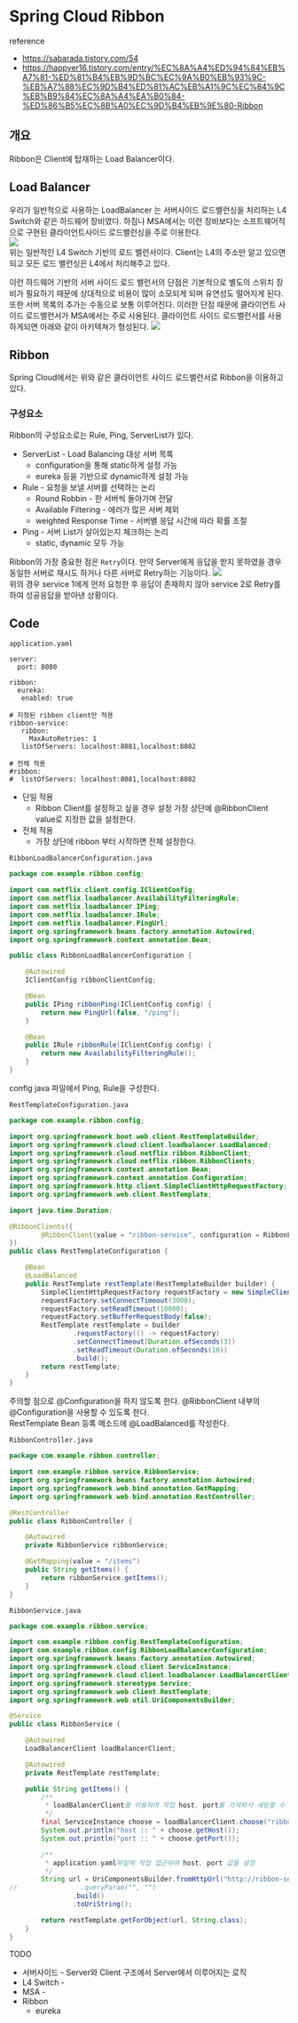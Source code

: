 # Spring Cloud Ribbon
reference 

- https://sabarada.tistory.com/54
- https://happyer16.tistory.com/entry/%EC%8A%A4%ED%94%84%EB%A7%81-%ED%81%B4%EB%9D%BC%EC%9A%B0%EB%93%9C-%EB%A7%88%EC%9D%B4%ED%81%AC%EB%A1%9C%EC%84%9C%EB%B9%84%EC%8A%A4%EA%B0%84-%ED%86%B5%EC%8B%A0%EC%9D%B4%EB%9E%80-Ribbon

## 개요

Ribbon은 Client에 탑재하는 Load Balancer이다.

## Load Balancer

우리가 일반적으로 사용하는 LoadBalancer 는 서버사이드 로드밸런싱을 처리하는 L4 Switch와 같은 하드웨어 장비였다.  하짐나 MSA에서는 이런 장비보다는 소프트웨어적으로 구현된 클라이언트사이드 로드밸런싱을 주로 이용한다.  
![](../../../images/server-side_load_balancing.png)   
위는 일반적인 L4 Switch 기반의 로드 밸런서이다. Client는 L4의 주소만 알고 있으면되고 모든 로드 밸런싱은 L4에서 처리해주고 있다.

이런 하드웨어 기반의 서버 사이드 로드 밸런서의 단점은 기본적으로 별도의 스위치 장비가 필요하기 때문에 상대적으로 비용이 많이 소모되게 되며 유연성도 떨어지게 된다. 또한 서버 목록의 추가는 수동으로 보통 이루어진다. 이러한 단점 때문에 클라이언트 사이드 로드밸런서가 MSA에서는 주로 사용된다. 클라이언트 사이드 로드밸런서를 사용하게되면 아래와 같이 아키텍쳐가 형성된다.
![](../../../images/client-side_load_balancing.png) 
## Ribbon

Spring Cloud에서는 위와 같은 클라이언트 사이드 로드밸런서로 Ribbon을 이용하고 있다. 

### 구성요소

Ribbon의 구성요소로는 Rule, Ping, ServerList가 있다.

- ServerList - Load Balancing 대상 서버 목록
  - configuration을 통해 static하게 설정 가능
  - eureka 등을 기반으로 dynamic하게 설정 가능
- Rule - 요청을 보낼 서버를 선택하는 논리
  - Round Robbin - 한 서버씩 돌아가며 전달
  - Available Filtering - 에러가 많은 서버 제외
  - weighted Response Time - 서버별 응답 시간에 따라 확률 조절
- Ping - 서버 List가 살아있는지 체크하는 논리
  - static, dynamic 모두 가능

Ribbon의 가장 중요한 점은 `Retry`이다. 만약 Server에게 응답을 받지 못하였을 경우 동일한 서버로 재시도 하거나 다른 서버로 Retry하는 기능이다.
![](../../../images/ribbon_retry.png)  
위의 경우 service 1에게 먼저 요청한 후 응답이 존재하지 않아 service 2로 Retry를 하여 성공응답을 받아낸 상황이다.
## Code
`application.yaml`

```properties
server:
  port: 8080

ribbon:
  eureka:
   enabled: true

# 지정된 ribbon client만 적용
ribbon-service:
   ribbon:
     MaxAutoRetries: 1
   listOfServers: localhost:8081,localhost:8082
 
# 전체 적용   
#ribbon:
#  listOfServers: localhost:8081,localhost:8082   
```
- 단일 적용 
  - Ribbon Client를 설정하고 싶을 경우 설정 가장 상단에 @RibbonClient value로 지정한 값을 설정한다.
- 전체 적용
  - 가장 상단에 ribbon 부터 시작하면 전체 설정한다.

`RibbonLoadBalancerConfiguration.java`
```java
package com.example.ribbon.config;

import com.netflix.client.config.IClientConfig;
import com.netflix.loadbalancer.AvailabilityFilteringRule;
import com.netflix.loadbalancer.IPing;
import com.netflix.loadbalancer.IRule;
import com.netflix.loadbalancer.PingUrl;
import org.springframework.beans.factory.annotation.Autowired;
import org.springframework.context.annotation.Bean;

public class RibbonLoadBalancerConfiguration {

    @Autowired
    IClientConfig ribbonClientConfig;

    @Bean
    public IPing ribbonPing(IClientConfig config) {
        return new PingUrl(false, "/ping");
    }

    @Bean
    public IRule ribbonRule(IClientConfig config) {
        return new AvailabilityFilteringRule();
    }
}
```
config java 파일에서 Ping, Rule을 구성한다.

`RestTemplateConfiguration.java`

```java
package com.example.ribbon.config;

import org.springframework.boot.web.client.RestTemplateBuilder;
import org.springframework.cloud.client.loadbalancer.LoadBalanced;
import org.springframework.cloud.netflix.ribbon.RibbonClient;
import org.springframework.cloud.netflix.ribbon.RibbonClients;
import org.springframework.context.annotation.Bean;
import org.springframework.context.annotation.Configuration;
import org.springframework.http.client.SimpleClientHttpRequestFactory;
import org.springframework.web.client.RestTemplate;

import java.time.Duration;

@RibbonClients({
        @RibbonClient(value = "ribbon-service", configuration = RibbonLoadBalancerConfiguration.class)
})
public class RestTemplateConfiguration {

    @Bean
    @LoadBalanced
    public RestTemplate restTemplate(RestTemplateBuilder builder) {
        SimpleClientHttpRequestFactory requestFactory = new SimpleClientHttpRequestFactory();
        requestFactory.setConnectTimeout(3000);
        requestFactory.setReadTimeout(10000);
        requestFactory.setBufferRequestBody(false);
        RestTemplate restTemplate = builder
                .requestFactory(() -> requestFactory)
                .setConnectTimeout(Duration.ofSeconds(3))
                .setReadTimeout(Duration.ofSeconds(10))
                .build();
        return restTemplate;
    }
}
```
주의할 점으로 @Configuration을 하지 않도록 한다. @RibbonClient 내부의 @Configuration을 사용할 수 있도록 한다.   
RestTemplate Bean 등록 메소드에 @LoadBalanced를 작성한다.

`RibbonController.java`

```java
package com.example.ribbon.controller;

import com.example.ribbon.service.RibbonService;
import org.springframework.beans.factory.annotation.Autowired;
import org.springframework.web.bind.annotation.GetMapping;
import org.springframework.web.bind.annotation.RestController;

@RestController
public class RibbonController {

    @Autowired
    private RibbonService ribbonService;

    @GetMapping(value = "/items")
    public String getItems() {
        return ribbonService.getItems();
    }
}
```

`RibbonService.java`
```java
package com.example.ribbon.service;

import com.example.ribbon.config.RestTemplateConfiguration;
import com.example.ribbon.config.RibbonLoadBalancerConfiguration;
import org.springframework.beans.factory.annotation.Autowired;
import org.springframework.cloud.client.ServiceInstance;
import org.springframework.cloud.client.loadbalancer.LoadBalancerClient;
import org.springframework.stereotype.Service;
import org.springframework.web.client.RestTemplate;
import org.springframework.web.util.UriComponentsBuilder;

@Service
public class RibbonService {

    @Autowired
    LoadBalancerClient loadBalancerClient;

    @Autowired
    private RestTemplate restTemplate;

    public String getItems() {
        /**
         * loadBalancerClient를 이용하여 직접 host, port를 가져와서 세팅할 수 있다.
         */
        final ServiceInstance choose = loadBalancerClient.choose("ribbon-service");
        System.out.println("host :: " + choose.getHost());
        System.out.println("port :: " + choose.getPort());

        /**
         * application.yaml파일에 직접 접근하여 host, port 값을 설정
         */
        String url = UriComponentsBuilder.fromHttpUrl("http://ribbon-service/items")
//                .queryParam("", "")
                .build()
                .toUriString();

        return restTemplate.getForObject(url, String.class);
    }
}
```

TODO

- 서버사이드 - Server와 Client 구조에서 Server에서 이루어지는 로직
- L4 Switch - 
- MSA - 
- Ribbon
    - eureka 